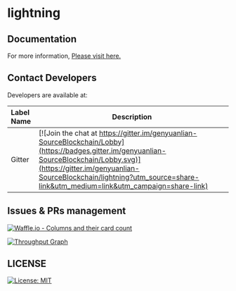 # lightning


Documentation
-------------------------
For more information, [Please visit here.](http://genyuanlian-docs.readthedocs.io "genyuanlian-docs")

Contact Developers
-------------------------

Developers are available at:

| Label Name              | Description                                                                                                                                                                                                                                                               |
| :---------------------- | ------------------------------------------------------------------------------------------------------------------------------------------------------------------------------------------------------------------------------------------------------------------------- |
| Gitter                  | [![Join the chat at https://gitter.im/genyuanlian-SourceBlockchain/Lobby](https://badges.gitter.im/genyuanlian-SourceBlockchain/Lobby.svg)](https://gitter.im/genyuanlian-SourceBlockchain/lightning?utm_source=share-link&utm_medium=link&utm_campaign=share-link) |

Issues & PRs management
-------------------------
[![Waffle.io - Columns and their card count](https://badge.waffle.io/GenYuanLian/lightning.svg?columns=all)](https://waffle.io/GenYuanLian/lightning)              

[![Throughput Graph](https://graphs.waffle.io/GenYuanLian/lightning/throughput.svg)](https://waffle.io/GenYuanLian/lightning/metrics/throughput) 

LICENSE
-------------------------
[![License: MIT](https://img.shields.io/badge/License-MIT-yellow.svg)](https://opensource.org/licenses/MIT)
